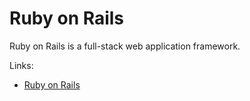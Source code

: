 # Ruby on Rails

Ruby on Rails is a full-stack web application framework.

Links:

- [Ruby on Rails](https://rubyonrails.org)
